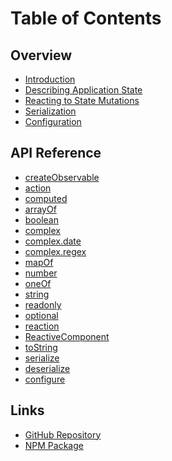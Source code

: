 # Table of Contents

## Overview
* [Introduction](/README.md)
* [Describing Application State]()
* [Reacting to State Mutations]()
* [Serialization]()
* [Configuration]()

## API Reference
* [createObservable](/docs/describing-state/createObservable.md)
* [action](/docs/describing-state/action.md)
* [computed](/docs/describing-state/computed.md)
* [arrayOf](/docs/describing-state/types/arrayOf.md)
* [boolean](/docs/describing-state/types/boolean.md)
* [complex](/docs/describing-state/types/complex.md)
* [complex.date](/docs/describing-state/types/complex.date.md)
* [complex.regex](/docs/describing-state/types/complex.regex.md)
* [mapOf](/docs/describing-state/types/mapOf.md)
* [number](/docs/describing-state/types/number.md)
* [oneOf](/docs/describing-state/types/oneOf.md)
* [string](/docs/describing-state/types/string.md)
* [readonly](/docs/describing-state/modifiers/readonly.md)
* [optional](/docs/describing-state/modifiers/optional.md)
* [reaction](/docs/reacting/reaction.md)
* [ReactiveComponent](/docs/reacting/ReactiveComponent.md)
* [toString](/docs/serialization/toString.md)
* [serialize](/docs/serialization/serialize.md)
* [deserialize](/docs/serialization/deserialize.md)
* [configure](/docs/configuration/configure.md)

## Links
* [GitHub Repository](https://github.com/fnxjs/fnx)
* [NPM Package](https://npm.com/package/fnx)
